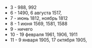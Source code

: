- 3 - 988, 992
- 6 - 1490, 6 августа 1517, 
- 7 - июнь 1812, ноябрь 1812
- 8 - 1 июня 1569, 1581, 1588
- 9 - ничего
- 10 - 19 февраля 1961, 1906, 1911
- 11 - 9 января 1905, 17 октября 1905, 